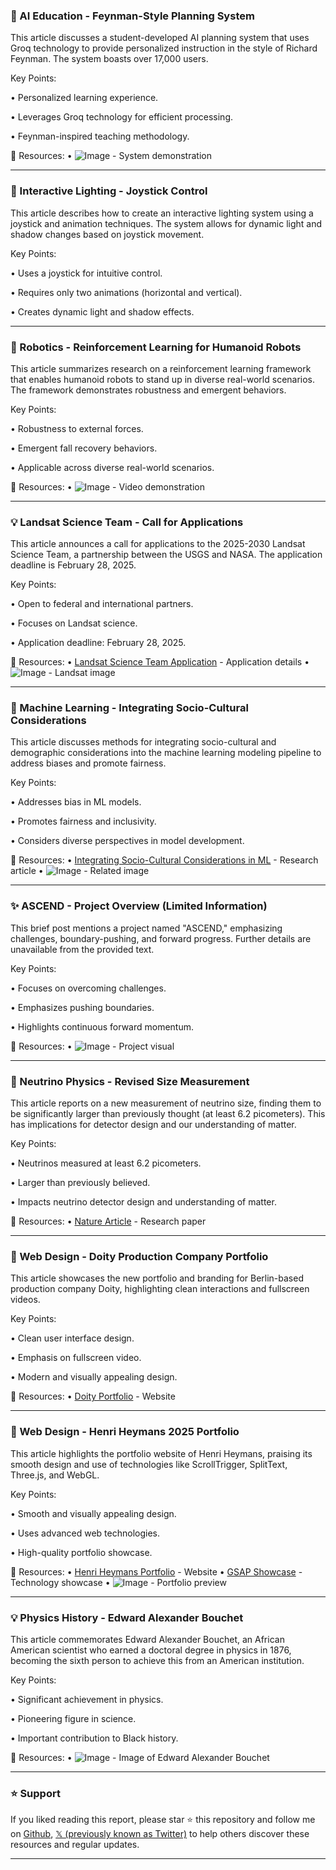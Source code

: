 ### 🤖 AI Education - Feynman-Style Planning System

This article discusses a student-developed AI planning system that uses Groq technology to provide personalized instruction in the style of Richard Feynman.  The system boasts over 17,000 users.

Key Points:

•  Personalized learning experience.

•  Leverages Groq technology for efficient processing.

•  Feynman-inspired teaching methodology.


🔗 Resources:
• ![Image](https://pbs.twimg.com/amplify_video_thumb/1890225763385053184/img/OHOqGCMyZgSaCJXg.jpg) - System demonstration


---

### 🚀 Interactive Lighting - Joystick Control

This article describes how to create an interactive lighting system using a joystick and animation techniques.  The system allows for dynamic light and shadow changes based on joystick movement.

Key Points:

•  Uses a joystick for intuitive control.

•  Requires only two animations (horizontal and vertical).

•  Creates dynamic light and shadow effects.


---

### 🤖 Robotics - Reinforcement Learning for Humanoid Robots

This article summarizes research on a reinforcement learning framework that enables humanoid robots to stand up in diverse real-world scenarios. The framework demonstrates robustness and emergent behaviors.

Key Points:

•  Robustness to external forces.

•  Emergent fall recovery behaviors.

•  Applicable across diverse real-world scenarios.


🔗 Resources:
• ![Image](https://pbs.twimg.com/ext_tw_video_thumb/1890103264408227840/pu/img/ChPfFOMzMxzJ0xVO.jpg) - Video demonstration


---

### 💡 Landsat Science Team - Call for Applications

This article announces a call for applications to the 2025-2030 Landsat Science Team, a partnership between the USGS and NASA.  The application deadline is February 28, 2025.

Key Points:

•  Open to federal and international partners.

•  Focuses on Landsat science.

•  Application deadline: February 28, 2025.


🔗 Resources:
• [Landsat Science Team Application](https://ow.ly/WK5P50UStsQ) - Application details
• ![Image](https://pbs.twimg.com/media/GjrtFoPXIAAQd1A?format=jpg&name=small) - Landsat image


---

### 🤖 Machine Learning - Integrating Socio-Cultural Considerations

This article discusses methods for integrating socio-cultural and demographic considerations into the machine learning modeling pipeline to address biases and promote fairness.

Key Points:

•  Addresses bias in ML models.

•  Promotes fairness and inclusivity.

•  Considers diverse perspectives in model development.


🔗 Resources:
• [Integrating Socio-Cultural Considerations in ML](https://goo.gle/3QhEQNp) - Research article
• ![Image](https://pbs.twimg.com/media/GjsXygpXgAAMm8L?format=jpg&name=small) - Related image


---

### ✨ ASCEND - Project Overview (Limited Information)

This brief post mentions a project named "ASCEND," emphasizing challenges, boundary-pushing, and forward progress.  Further details are unavailable from the provided text.

Key Points:

•  Focuses on overcoming challenges.

•  Emphasizes pushing boundaries.

•  Highlights continuous forward momentum.


🔗 Resources:
• ![Image](https://pbs.twimg.com/ext_tw_video_thumb/1890067418564698112/pu/img/5VpovP37E7ti9DAx.jpg) - Project visual


---

### 🤖 Neutrino Physics - Revised Size Measurement

This article reports on a new measurement of neutrino size, finding them to be significantly larger than previously thought (at least 6.2 picometers). This has implications for detector design and our understanding of matter.

Key Points:

•  Neutrinos measured at least 6.2 picometers.

•  Larger than previously believed.

•  Impacts neutrino detector design and understanding of matter.


🔗 Resources:
• [Nature Article](https://doi.org/n6r8) - Research paper


---

### 🚀 Web Design - Doity Production Company Portfolio

This article showcases the new portfolio and branding for Berlin-based production company Doity, highlighting clean interactions and fullscreen videos.

Key Points:

•  Clean user interface design.

•  Emphasis on fullscreen video.

•  Modern and visually appealing design.


🔗 Resources:
• [Doity Portfolio](http://doity.de) -  Website


---

### 🚀 Web Design - Henri Heymans 2025 Portfolio

This article highlights the portfolio website of Henri Heymans, praising its smooth design and use of technologies like ScrollTrigger, SplitText, Three.js, and WebGL.

Key Points:

•  Smooth and visually appealing design.

•  Uses advanced web technologies.

•  High-quality portfolio showcase.


🔗 Resources:
• [Henri Heymans Portfolio](http://henriheymans.com) - Website
• [GSAP Showcase](http://gsap.com/showcase) - Technology showcase
• ![Image](https://pbs.twimg.com/ext_tw_video_thumb/1890091658659639296/pu/img/0aHQoXgPKHeqO-Zf.jpg) - Portfolio preview


---

### 💡 Physics History - Edward Alexander Bouchet

This article commemorates Edward Alexander Bouchet, an African American scientist who earned a doctoral degree in physics in 1876, becoming the sixth person to achieve this from an American institution.

Key Points:

•  Significant achievement in physics.

•  Pioneering figure in science.

•  Important contribution to Black history.


🔗 Resources:
• ![Image](https://pbs.twimg.com/media/GjrcBW-XIAAMws9?format=jpg&name=small) - Image of Edward Alexander Bouchet


---

### ⭐️ Support

If you liked reading this report, please star ⭐️ this repository and follow me on [Github](https://github.com/Drix10), [𝕏 (previously known as Twitter)](https://x.com/DRIX_10_) to help others discover these resources and regular updates.

---